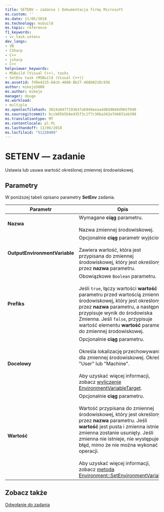 ```yaml
---
title: SETENV — zadanie | Dokumentacja firmy Microsoft
ms.custom: ''
ms.date: 11/05/2018
ms.technology: msbuild
ms.topic: reference
f1_keywords:
- vc.task.setenv
dev_langs:
- VB
- CSharp
- C++
- jsharp
- C++
helpviewer_keywords:
- MSBuild (Visual C++), tasks
- SetEnv task (MSBuild (Visual C++))
ms.assetid: fd9e4225-68cb-4608-8b27-468b0218c936
author: mikejo5000
ms.author: mikejo
manager: douge
ms.workload:
- multiple
ms.openlocfilehash: 3024a0477193647a6949eeaa4d8d40d4d965f940
ms.sourcegitcommit: bccb05b5b4e435f3c1f7c36ba342e7d4031eb398
ms.translationtype: MT
ms.contentlocale: pl-PL
ms.lasthandoff: 11/06/2018
ms.locfileid: "51220409"
---
```

# <a name="setenv-task"></a>SETENV — zadanie
Ustawia lub usuwa wartość określonej zmiennej środowiskowej.  
  
## <a name="parameters"></a>Parametry  
 W poniższej tabeli opisano parametry **SetEnv** zadania.  
  
|Parametr|Opis|  
|---------------|-----------------|  
|**Nazwa**|Wymagane **ciąg** parametru.<br /><br /> Nazwa zmiennej środowiskowej.|  
|**OutputEnvironmentVariable**|Opcjonalnie **ciąg** parametr wyjściowy.<br /><br /> Zawiera wartość, która jest przypisana do zmiennej środowiskowej, który jest określony przez **nazwa** parametru.|  
|**Prefiks**|Obowiązkowe `Boolean` parametru.<br /><br /> Jeśli `true`, łączy wartości **wartość** parametru przed wartością zmiennej środowiskowej, który jest określony przez **nazwa** parametru, a następnie przypisuje wynik do środowiska Zmienna. Jeśli `false`, przypisuje wartość elementu **wartość** parametr do zmiennej środowiskowej.|  
|**Docelowy**|Opcjonalnie **ciąg** parametru.<br /><br /> Określa lokalizację przechowywania dla zmiennej środowiskowej. Określ "User" lub "Machine".<br /><br /> Aby uzyskać więcej informacji, zobacz [wyliczenie EnvironmentVariableTarget](xref:System.EnvironmentVariableTarget).|  
|**Wartość**|Opcjonalnie **ciąg** parametru.<br /><br /> Wartość przypisana do zmiennej środowiskowej, który jest określony przez **nazwa** parametru. Jeśli **wartość** jest pusta i zmienna istnieje, zmienna zostanie usunięty. Jeśli zmienna nie istnieje, nie występuje błąd, mimo że nie można wykonać operacji.<br /><br /> Aby uzyskać więcej informacji, zobacz [metoda Environment::SetEnvironmentVariable](xref:System.Environment.SetEnvironmentVariable%2A).|  
  
## <a name="see-also"></a>Zobacz także  
 [Odwołanie do zadania](../msbuild/msbuild-task-reference.md)